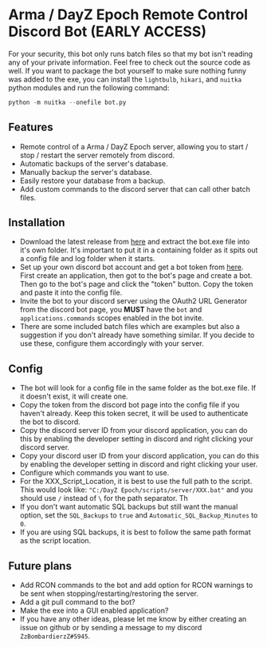# Arma / DayZ Epoch Remote Control Discord Bot (EARLY ACCESS)
For your security, this bot only runs batch files so that my bot isn't reading any of your private information. Feel free to check out the source code as well. If you want to package the bot yourself to make sure nothing funny was added to the exe, you can install the `lightbulb`, `hikari`, and `nuitka` python modules and run the following command:
~~~py
python -m nuitka --onefile bot.py
~~~

## Features
- Remote control of a Arma / DayZ Epoch server, allowing you to start / stop / restart the server remotely from discord.
- Automatic backups of the server's database.
- Manually backup the server's database.
- Easily restore your database from a backup.
- Add custom commands to the discord server that can call other batch files.

## Installation
- Download the latest release from [here](https://github.com/ZzBombardierzZ/EpochRemote-DiscordBot/archive/refs/heads/main.zip) and extract the bot.exe file into it's own folder. It's important to put it in a containing folder as it spits out a config file and log folder when it starts.
- Set up your own discord bot account and get a bot token from [here](https://discordapp.com/developers/applications/me). First create an application, then got to the bot's page and create a bot. Then go to the bot's page and click the "token" button. Copy the token and paste it into the config file.
- Invite the bot to your discord server using the OAuth2 URL Generator from the discord bot page, you **MUST** have the `bot` and `applications.commands` scopes enabled in the bot invite.
- There are some included batch files which are examples but also a suggestion if you don't already have something similar. If you decide to use these, configure them accordingly with your server.

## Config
- The bot will look for a config file in the same folder as the bot.exe file. If it doesn't exist, it will create one.
- Copy the token from the discord bot page into the config file if you haven't already. Keep this token secret, it will be used to authenticate the bot to discord.
- Copy the discord server ID from your discord application, you can do this by enabling the developer setting in discord and right clicking your discord server.
- Copy your discord user ID from your discord application, you can do this by enabling the developer setting in discord and right clicking your user.
- Configure which commands you want to use.
- For the XXX_Script_Location, it is best to use the full path to the script. This would look like: `"C:/DayZ Epoch/scripts/server/XXX.bat"` and you should use `/` instead of `\` for the path separator. Th
- If you don't want automatic SQL backups but still want the manual option, set the `SQL_Backups` to `true` and `Automatic_SQL_Backup_Minutes` to `0`.
- If you are using SQL backups, it is best to follow the same path format as the script location.


## Future plans
- Add RCON commands to the bot and add option for RCON warnings to be sent when stopping/restarting/restoring the server.
- Add a git pull command to the bot?
- Make the exe into a GUI enabled application?
- If you have any other ideas, please let me know by either creating an issue on github or by sending a message to my discord `ZzBombardierzZ#5945`.